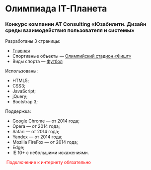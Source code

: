 <h1>Олимпиада IT-Планета</h1>
<h3>Конкурс компании AT Consulting «Юзабилити. Дизайн среды взаимодействия пользователя и системы»</h3>
<p>Разработаны 3 страницы:
  <ul>
    <li><a href="https://zaytsevaleksandrv.github.io/universiade/index.html" target="_blank">Главная</a></li>
    <li>Спортивные объекты — <a href="https://zaytsevaleksandrv.github.io/universiade/object.html" target="_blank">Олимпийский стадион «Фишт»</a></li>
    <li>Виды спорта — <a href="https://zaytsevaleksandrv.github.io/universiade/sports.html" target="_blank">Футбол</a></li>
  </ul>
  Использованы:
  <ul>
    <li>HTML5;</li>
    <li>CSS3;</li>
    <li>JavaScript;</li>
    <li>jQuery;</li>
    <li>Bootstrap 3;</li>
  </ul>
  Поддержка:
   <ul>
    <li>Google Chrome  — от 2014 года;</li>
    <li>Opera  —  от 2014 года;</li>
    <li>Safari  — от 2014 года;</li>
    <li>Yandex  — от 2014 года;</li>
    <li>Mozilla FireFox  —  от 2014 года;</li>
    <li>Edge;</li>
    <li>IE 10+ с небольшими искажениями.</li>
  </ul>
  <span style="color:red">Подключение к интернету обязательно</span>
</p>
